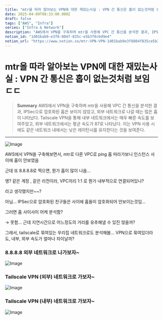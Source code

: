 ```yaml
---
title: "mtr을 따라 알아보는 VPN에 대한 재밌는사실 : VPN 간 통신은 홉이 없는것처럼 보임 ㄷㄷ"
date: 2025-04-09T08:33:00.000Z
draft: false
tags: ["AWS", "Infra"]
series: ["Infra & Network"]
description: "AWS에서 VPN을 구축하며 mtr을 사용해 VPC 간 통신을 분석한 결과, IPSec으로 암호화된 홉은 보이지 않았고, 외부 네트워크로 나갈 때는 많은 홉이 나타났다. Tailscale VPN을 통해 내부 네트워크에서는 매우 빠른 속도를 보여주었고, 외부 네트워크에서는 평균 속도가 87로 나타났다. 이는 VPN 사용 시에도 같은 네트워크 내에서는 낮은 레이턴시를 유지한다는 것을 보여준다."
notion_id: "1d01bab9-e3f8-804f-835c-e5b3f0c6d9e4"
notion_url: "https://www.notion.so/mtr-VPN-VPN-1d01bab9e3f8804f835ce5b3f0c6d9e4"
---
```


# mtr을 따라 알아보는 VPN에 대한 재밌는사실 : VPN 간 통신은 홉이 없는것처럼 보임 ㄷㄷ

> **Summary**
> AWS에서 VPN을 구축하며 mtr을 사용해 VPC 간 통신을 분석한 결과, IPSec으로 암호화된 홉은 보이지 않았고, 외부 네트워크로 나갈 때는 많은 홉이 나타났다. Tailscale VPN을 통해 내부 네트워크에서는 매우 빠른 속도를 보여주었고, 외부 네트워크에서는 평균 속도가 87로 나타났다. 이는 VPN 사용 시에도 같은 네트워크 내에서는 낮은 레이턴시를 유지한다는 것을 보여준다.

---

![Image](https://prod-files-secure.s3.us-west-2.amazonaws.com/09ccd4d5-876c-4bba-bbdf-cc77a0a11257/d1094172-5c2d-4aa5-b895-879351a4e26f/image.png?X-Amz-Algorithm=AWS4-HMAC-SHA256&X-Amz-Content-Sha256=UNSIGNED-PAYLOAD&X-Amz-Credential=ASIAZI2LB466Q7OUMUQT%2F20250724%2Fus-west-2%2Fs3%2Faws4_request&X-Amz-Date=20250724T101446Z&X-Amz-Expires=3600&X-Amz-Security-Token=IQoJb3JpZ2luX2VjEAIaCXVzLXdlc3QtMiJIMEYCIQCA4AnXZvwwKbhcbtE9dUI8QPgYEbHLJVTcM6LPfxa2uwIhAIDcjiEs5NgXLIwLYm0%2BSzHLcdfZ22J5rnjgm9dCzp0gKv8DCCoQABoMNjM3NDIzMTgzODA1IgwUU3YSGGH6Ux0eU6cq3AN3CAfKQxamggs%2FjXlrh6eL%2FdXWdg%2BeTGZ%2BfOjVwteccEOA%2FjJpAasSig5nCdYE3AO3dDBHwq5TXKtMVOnS1%2Fklc8SfNy4NuRCPCI3gt1VgjId28NVbcmyIFbpum6R1GzujajY22nsVqIvcuBs%2Fm6adF88g1gGDB3ffB%2FtcnHii38siJrmUO%2Bum7w3kadm3NCOBFdypdVdzIpmntQQF4I6OGny2rOVGLiA4q4bVQiy4XvqsMxVTMni99HBL54JBV62JbgfPX%2FyyEt0Z0FGXk5sNtzld%2Ftjk61nBWx1APaxoFNEiTgMwwOUTP02aSy6%2BuZKVnXHhxMukHJzqibyd84EQHSRcbgWkoyqvi0O8OTj%2FVdeZ773yZj%2FuRyXAAPod0aDzypZ%2BAzEoj9AAg8XU5KZlEfJKIVVOwW4bGpvLkO3SdOR2Vtrj9zgMTaBrRbXeK7Q6RWXWNu14kauSkjwcQyHtxr%2FBoZjlfdGT4jMvsCq%2BwliZaY7Au%2FND6%2FjgMGirspXmuMC6rl6iH1bmydvaqM4vCUbN05mfxx05Wh0GFIaLMxjSASdDz%2Fjfz40RlsdPe7Jq9nsZJ9ai%2FpjqNBnEXemCJcnSFes4YvGezwOCE9DTYUMjIAFG8RbGtTniIjD99IfEBjqkAejYQKJUXtMZxKT%2FezxqUya6Zs3g32Qk7zJAz3kdmn7ayp3Dirmw3zrZcDo6T6dZF3LGRPXa0p7pqSSf4AZfQXxipDbr4mjxbJmx7fhxOFmXX7zwTsTgwQhwtpm%2Be%2F8FHz16NuGrBUO%2BGf98fkOSSP7dHhH%2BMt03OssQ9nzRyHdRK4nNKSEOjbuJNmFqy7tOt%2BMd9ADpXtPgDjhzGhDGZSMf6Pcc&X-Amz-Signature=952a11539237e73985ce55a37f0ab2ac419bb3ddb8877f802e8fb0b289d5b401&X-Amz-SignedHeaders=host&x-amz-checksum-mode=ENABLED&x-id=GetObject)

AWS에서 VPN을 구축해보면서, mtr로 다른 VPC로 ping 홉 따라가보니 인스턴스 사이에 홉이 안보였음

근데 또 8.8.8.8로 찍으면, 뭔가 홉이 많이 나옴…

엥? 같은 계정 , 같은 리전이라, VPC끼리 1:1 로 뭔가 내부적으로 연결되어있나?

라고 생각했지만~~?

아님… IPSec으로 암호화된 친구들은 사이에 홉들이 암호화되어 안보이는것임…

그러면 홉 사이사이 어케 분석함?

→ 못함… 근데 지연시간으로 어느정도의 거리를 유추해낼 수 있진 않을까?


그래서, tailscale로 묶여있는 우리집 네트워크로도 분석해봄… VPN으로 묶여있더라도, 내부, 외부 속도가 얼마나 차이날까?

### 8.8.8.8 외부 네트워크로 나가보자~

![Image](https://prod-files-secure.s3.us-west-2.amazonaws.com/09ccd4d5-876c-4bba-bbdf-cc77a0a11257/f5826c8d-63d3-4caf-ae72-08454314ed11/image.png?X-Amz-Algorithm=AWS4-HMAC-SHA256&X-Amz-Content-Sha256=UNSIGNED-PAYLOAD&X-Amz-Credential=ASIAZI2LB466Q7OUMUQT%2F20250724%2Fus-west-2%2Fs3%2Faws4_request&X-Amz-Date=20250724T101446Z&X-Amz-Expires=3600&X-Amz-Security-Token=IQoJb3JpZ2luX2VjEAIaCXVzLXdlc3QtMiJIMEYCIQCA4AnXZvwwKbhcbtE9dUI8QPgYEbHLJVTcM6LPfxa2uwIhAIDcjiEs5NgXLIwLYm0%2BSzHLcdfZ22J5rnjgm9dCzp0gKv8DCCoQABoMNjM3NDIzMTgzODA1IgwUU3YSGGH6Ux0eU6cq3AN3CAfKQxamggs%2FjXlrh6eL%2FdXWdg%2BeTGZ%2BfOjVwteccEOA%2FjJpAasSig5nCdYE3AO3dDBHwq5TXKtMVOnS1%2Fklc8SfNy4NuRCPCI3gt1VgjId28NVbcmyIFbpum6R1GzujajY22nsVqIvcuBs%2Fm6adF88g1gGDB3ffB%2FtcnHii38siJrmUO%2Bum7w3kadm3NCOBFdypdVdzIpmntQQF4I6OGny2rOVGLiA4q4bVQiy4XvqsMxVTMni99HBL54JBV62JbgfPX%2FyyEt0Z0FGXk5sNtzld%2Ftjk61nBWx1APaxoFNEiTgMwwOUTP02aSy6%2BuZKVnXHhxMukHJzqibyd84EQHSRcbgWkoyqvi0O8OTj%2FVdeZ773yZj%2FuRyXAAPod0aDzypZ%2BAzEoj9AAg8XU5KZlEfJKIVVOwW4bGpvLkO3SdOR2Vtrj9zgMTaBrRbXeK7Q6RWXWNu14kauSkjwcQyHtxr%2FBoZjlfdGT4jMvsCq%2BwliZaY7Au%2FND6%2FjgMGirspXmuMC6rl6iH1bmydvaqM4vCUbN05mfxx05Wh0GFIaLMxjSASdDz%2Fjfz40RlsdPe7Jq9nsZJ9ai%2FpjqNBnEXemCJcnSFes4YvGezwOCE9DTYUMjIAFG8RbGtTniIjD99IfEBjqkAejYQKJUXtMZxKT%2FezxqUya6Zs3g32Qk7zJAz3kdmn7ayp3Dirmw3zrZcDo6T6dZF3LGRPXa0p7pqSSf4AZfQXxipDbr4mjxbJmx7fhxOFmXX7zwTsTgwQhwtpm%2Be%2F8FHz16NuGrBUO%2BGf98fkOSSP7dHhH%2BMt03OssQ9nzRyHdRK4nNKSEOjbuJNmFqy7tOt%2BMd9ADpXtPgDjhzGhDGZSMf6Pcc&X-Amz-Signature=de25e9aa61e1da3a7491c161b5f3f8d30352beb20e987da76b70703d538d1cf1&X-Amz-SignedHeaders=host&x-amz-checksum-mode=ENABLED&x-id=GetObject)

### Tailscale VPN (외부) 네트워크로 가보자~

![Image](https://prod-files-secure.s3.us-west-2.amazonaws.com/09ccd4d5-876c-4bba-bbdf-cc77a0a11257/4f45636b-b3ad-4308-948b-55da8c952d7d/image.png?X-Amz-Algorithm=AWS4-HMAC-SHA256&X-Amz-Content-Sha256=UNSIGNED-PAYLOAD&X-Amz-Credential=ASIAZI2LB466Q7OUMUQT%2F20250724%2Fus-west-2%2Fs3%2Faws4_request&X-Amz-Date=20250724T101446Z&X-Amz-Expires=3600&X-Amz-Security-Token=IQoJb3JpZ2luX2VjEAIaCXVzLXdlc3QtMiJIMEYCIQCA4AnXZvwwKbhcbtE9dUI8QPgYEbHLJVTcM6LPfxa2uwIhAIDcjiEs5NgXLIwLYm0%2BSzHLcdfZ22J5rnjgm9dCzp0gKv8DCCoQABoMNjM3NDIzMTgzODA1IgwUU3YSGGH6Ux0eU6cq3AN3CAfKQxamggs%2FjXlrh6eL%2FdXWdg%2BeTGZ%2BfOjVwteccEOA%2FjJpAasSig5nCdYE3AO3dDBHwq5TXKtMVOnS1%2Fklc8SfNy4NuRCPCI3gt1VgjId28NVbcmyIFbpum6R1GzujajY22nsVqIvcuBs%2Fm6adF88g1gGDB3ffB%2FtcnHii38siJrmUO%2Bum7w3kadm3NCOBFdypdVdzIpmntQQF4I6OGny2rOVGLiA4q4bVQiy4XvqsMxVTMni99HBL54JBV62JbgfPX%2FyyEt0Z0FGXk5sNtzld%2Ftjk61nBWx1APaxoFNEiTgMwwOUTP02aSy6%2BuZKVnXHhxMukHJzqibyd84EQHSRcbgWkoyqvi0O8OTj%2FVdeZ773yZj%2FuRyXAAPod0aDzypZ%2BAzEoj9AAg8XU5KZlEfJKIVVOwW4bGpvLkO3SdOR2Vtrj9zgMTaBrRbXeK7Q6RWXWNu14kauSkjwcQyHtxr%2FBoZjlfdGT4jMvsCq%2BwliZaY7Au%2FND6%2FjgMGirspXmuMC6rl6iH1bmydvaqM4vCUbN05mfxx05Wh0GFIaLMxjSASdDz%2Fjfz40RlsdPe7Jq9nsZJ9ai%2FpjqNBnEXemCJcnSFes4YvGezwOCE9DTYUMjIAFG8RbGtTniIjD99IfEBjqkAejYQKJUXtMZxKT%2FezxqUya6Zs3g32Qk7zJAz3kdmn7ayp3Dirmw3zrZcDo6T6dZF3LGRPXa0p7pqSSf4AZfQXxipDbr4mjxbJmx7fhxOFmXX7zwTsTgwQhwtpm%2Be%2F8FHz16NuGrBUO%2BGf98fkOSSP7dHhH%2BMt03OssQ9nzRyHdRK4nNKSEOjbuJNmFqy7tOt%2BMd9ADpXtPgDjhzGhDGZSMf6Pcc&X-Amz-Signature=1f4a802748300c6195ab1a502e246e8bd80d34edd312ac5f00d3ca0e09054f1a&X-Amz-SignedHeaders=host&x-amz-checksum-mode=ENABLED&x-id=GetObject)

### Tailscale VPN (내부) 네트워크로 가보자~

![Image](https://prod-files-secure.s3.us-west-2.amazonaws.com/09ccd4d5-876c-4bba-bbdf-cc77a0a11257/c3070734-535e-464b-ad44-07917023ccdd/image.png?X-Amz-Algorithm=AWS4-HMAC-SHA256&X-Amz-Content-Sha256=UNSIGNED-PAYLOAD&X-Amz-Credential=ASIAZI2LB466Q7OUMUQT%2F20250724%2Fus-west-2%2Fs3%2Faws4_request&X-Amz-Date=20250724T101446Z&X-Amz-Expires=3600&X-Amz-Security-Token=IQoJb3JpZ2luX2VjEAIaCXVzLXdlc3QtMiJIMEYCIQCA4AnXZvwwKbhcbtE9dUI8QPgYEbHLJVTcM6LPfxa2uwIhAIDcjiEs5NgXLIwLYm0%2BSzHLcdfZ22J5rnjgm9dCzp0gKv8DCCoQABoMNjM3NDIzMTgzODA1IgwUU3YSGGH6Ux0eU6cq3AN3CAfKQxamggs%2FjXlrh6eL%2FdXWdg%2BeTGZ%2BfOjVwteccEOA%2FjJpAasSig5nCdYE3AO3dDBHwq5TXKtMVOnS1%2Fklc8SfNy4NuRCPCI3gt1VgjId28NVbcmyIFbpum6R1GzujajY22nsVqIvcuBs%2Fm6adF88g1gGDB3ffB%2FtcnHii38siJrmUO%2Bum7w3kadm3NCOBFdypdVdzIpmntQQF4I6OGny2rOVGLiA4q4bVQiy4XvqsMxVTMni99HBL54JBV62JbgfPX%2FyyEt0Z0FGXk5sNtzld%2Ftjk61nBWx1APaxoFNEiTgMwwOUTP02aSy6%2BuZKVnXHhxMukHJzqibyd84EQHSRcbgWkoyqvi0O8OTj%2FVdeZ773yZj%2FuRyXAAPod0aDzypZ%2BAzEoj9AAg8XU5KZlEfJKIVVOwW4bGpvLkO3SdOR2Vtrj9zgMTaBrRbXeK7Q6RWXWNu14kauSkjwcQyHtxr%2FBoZjlfdGT4jMvsCq%2BwliZaY7Au%2FND6%2FjgMGirspXmuMC6rl6iH1bmydvaqM4vCUbN05mfxx05Wh0GFIaLMxjSASdDz%2Fjfz40RlsdPe7Jq9nsZJ9ai%2FpjqNBnEXemCJcnSFes4YvGezwOCE9DTYUMjIAFG8RbGtTniIjD99IfEBjqkAejYQKJUXtMZxKT%2FezxqUya6Zs3g32Qk7zJAz3kdmn7ayp3Dirmw3zrZcDo6T6dZF3LGRPXa0p7pqSSf4AZfQXxipDbr4mjxbJmx7fhxOFmXX7zwTsTgwQhwtpm%2Be%2F8FHz16NuGrBUO%2BGf98fkOSSP7dHhH%2BMt03OssQ9nzRyHdRK4nNKSEOjbuJNmFqy7tOt%2BMd9ADpXtPgDjhzGhDGZSMf6Pcc&X-Amz-Signature=9541d3eddb60664a0af21d3618abd3f1d3025bb9180e2ffb90be407773a24344&X-Amz-SignedHeaders=host&x-amz-checksum-mode=ENABLED&x-id=GetObject)

